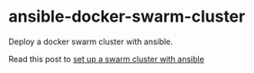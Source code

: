 # ansible-docker-swarm-cluster
Deploy a docker swarm cluster with ansible.

Read this post to [set up a swarm cluster with ansible](http://www.cyril.gy/how-to-set-up-swarm-cluster-with-ansible/)
